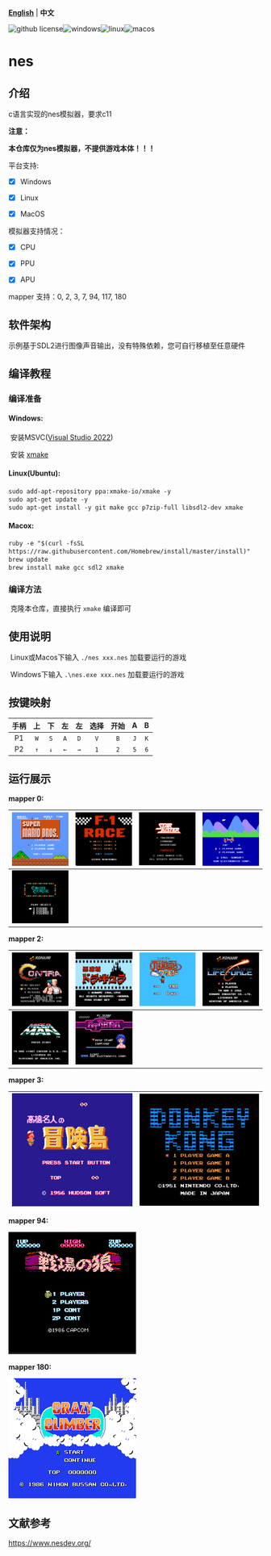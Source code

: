 [**English**](./README.md)  | **中文**

![github license](https://img.shields.io/github/license/Dozingfiretruck/nes)![windows](https://github.com/Dozingfiretruck/nes/actions/workflows/windows.yml/badge.svg?branch=master)![linux](https://github.com/Dozingfiretruck/nes/actions/workflows/linux.yml/badge.svg?branch=master)![macos](https://github.com/Dozingfiretruck/nes/actions/workflows/macos.yml/badge.svg?branch=master)



# nes

## 介绍
c语言实现的nes模拟器，要求c11

**注意：**

**本仓库仅为nes模拟器，不提供游戏本体！！！**

平台支持:

- [x] Windows

- [x] Linux

- [x] MacOS

模拟器支持情况：

- [x] CPU

- [x] PPU

- [x] APU

mapper 支持：0, 2, 3, 7, 94, 117, 180

## 软件架构
示例基于SDL2进行图像声音输出，没有特殊依赖，您可自行移植至任意硬件


## 编译教程

### 编译准备

#### Windows:	

​	安装MSVC([Visual Studio 2022](https://visualstudio.microsoft.com/zh-hans/vs/))

​	安装 [xmake](https://github.com/xmake-io/xmake)

#### Linux(Ubuntu):

```shell
sudo add-apt-repository ppa:xmake-io/xmake -y
sudo apt-get update -y
sudo apt-get install -y git make gcc p7zip-full libsdl2-dev xmake
```

#### Macox:

```shell
ruby -e "$(curl -fsSL https://raw.githubusercontent.com/Homebrew/install/master/install)"
brew update
brew install make gcc sdl2 xmake
```

### 编译方法

​	克隆本仓库，直接执行 `xmake` 编译即可 

## 使用说明

​	Linux或Macos下输入 `./nes xxx.nes` 加载要运行的游戏

​	Windows下输入 `.\nes.exe xxx.nes` 加载要运行的游戏

## 按键映射

| 手柄 |  上  |  下  |  左  |  左  | 选择 | 开始 |  A   |  B   |
| :--: | :--: | :--: | :--: | :--: | :--: | :--: | :--: | :--: |
|  P1  | `W`  | `S`  | `A`  | `D`  | `V`  | `B`  | `J`  | `K`  |
|  P2  | `↑`  | `↓`  | `←`  | `→`  | `1`  | `2`  | `5`  | `6`  |

## 运行展示

**mapper 0:**

| ![Super Mario Bros](./docs/SuperMarioBros.png) | ![F1_race](./docs/F1_race.png) | ![Star Luster (J)](./docs/StarLuster(J).png) | ![Ikki (J)](./docs/Ikki(J).png) |
| :--------------------------------------------: | :----------------------------: | :------------------------------------------: | ------------------------------- |
|  ![Circus Charlie](./docs/CircusCharlie.png)   |                                |                                              |                                 |

**mapper 2:**


|  ![Contra1](./docs/Contra1.png)  | ![Castlevania](./docs/Castlevania.png) | ![Journey](./docs/Journey.png) | ![Lifeporce](./docs/Lifeporce.png) |
| :------------------------------: | :------------------------------------: | :----------------------------: | ---------------------------------- |
| ![mega_man](./docs/mega_man.png) |  ![Athena (J)](./docs/Athena(J).png)   |                                |                                    |

**mapper 3:**

| ![contra](./docs/MapleStory.png) | ![Donkey_kong](./docs/Donkey_kong.png) |
| :------------------------------: | :------------------------------------: |



**mapper 94:**

![Senjou no Ookami](./docs/Senjou_no_Ookami(J).png)

**mapper 180:**

![Crazy Climber](./docs/CrazyClimber(J).png)

## 文献参考

https://www.nesdev.org/



